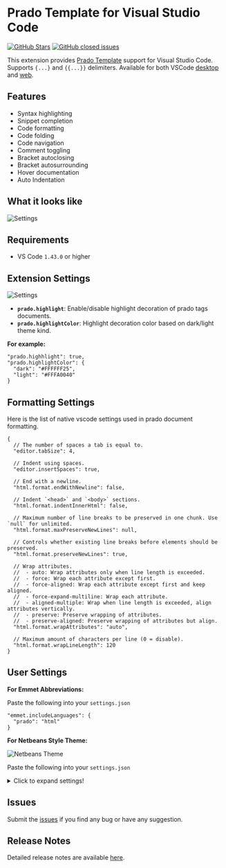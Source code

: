 # Prado Template for Visual Studio Code

[![GitHub Stars](https://img.shields.io/github/stars/aswinkumar863/prado-vscode-support?logo=github)](https://github.com/bounmed/prado-vscode-support)
[![GitHub closed issues](https://img.shields.io/github/issues-closed/aswinkumar863/prado-vscode-support)](https://github.com/bounmed/prado-vscode-support/issues)

This extension provides [Prado Template](https://www.pradoframework.net/) support for Visual Studio Code. 
Supports `{...}` and `{{...}}` delimiters. Available for both VSCode [desktop](https://code.visualstudio.com/Download) and [web](https://vscode.dev/).

## Features

* Syntax highlighting
* Snippet completion
* Code formatting
* Code folding
* Code navigation
* Comment toggling
* Bracket autoclosing
* Bracket autosurrounding
* Hover documentation
* Auto Indentation

## What it looks like

![Settings](images/preview.gif)

## Requirements

* VS Code `1.43.0` or higher

## Extension Settings


![Settings](images/settings-preview.png)

* **`prado.highlight`**: Enable/disable highlight decoration of prado tags documents.
* **`prado.highlightColor`**: Highlight decoration color based on dark/light theme kind.

**For example:**

```jsonc
"prado.highhlight": true,
"prado.highlightColor": {
  "dark": "#FFFFFF25",
  "light": "#FFFA0040"
}
```

## Formatting Settings

Here is the list of native vscode settings used in prado document formatting.

```jsonc
{
  // The number of spaces a tab is equal to.
  "editor.tabSize": 4,

  // Indent using spaces.
  "editor.insertSpaces": true,

  // End with a newline.
  "html.format.endWithNewline": false,

  // Indent `<head>` and `<body>` sections.
  "html.format.indentInnerHtml": false,

  // Maximum number of line breaks to be preserved in one chunk. Use `null` for unlimited.
  "html.format.maxPreserveNewLines": null,

  // Controls whether existing line breaks before elements should be preserved.
  "html.format.preserveNewLines": true,

  // Wrap attributes.
  //  - auto: Wrap attributes only when line length is exceeded.
  //  - force: Wrap each attribute except first.
  //  - force-aligned: Wrap each attribute except first and keep aligned.
  //  - force-expand-multiline: Wrap each attribute.
  //  - aligned-multiple: Wrap when line length is exceeded, align attributes vertically.
  //  - preserve: Preserve wrapping of attributes.
  //  - preserve-aligned: Preserve wrapping of attributes but align.
  "html.format.wrapAttributes": "auto",

  // Maximum amount of characters per line (0 = disable).
  "html.format.wrapLineLength": 120
}
```

## User Settings

**For Emmet Abbreviations:**

Paste the following into your `settings.json`

```jsonc
"emmet.includeLanguages": {
  "prado": "html"
}
```

**For Netbeans Style Theme:**

![Netbeans Theme](images/netbeans-theme-preview.png)

Paste the following into your `settings.json`

<details>
  <summary>Click to expand settings!</summary>
  
  ```jsonc
  "editor.tokenColorCustomizations": {
    "textMateRules": [
      {
        "scope": [
          "punctuation.section.embedded.begin.prado",
          "punctuation.section.embedded.end.prado"
        ],
        "settings": {
          "foreground": "#FFA500",
          "fontStyle": "bold"
        }
      },
      {
        "scope": [
          "keyword.control.prado",
          "support.function.built-in.prado"
        ],
        "settings": {
          "foreground": "#16A016",
          "fontStyle": "bold"
        }
      },
      {
        "scope": ["variable.parameter.prado"],
        "settings": {
          "foreground": "#AE23A3",
          "fontStyle": "bold"
        }
      },
      {
        "scope": ["source.prado"],
        "settings": {
          "foreground": "#D17C32"
        }
      }
    ]
  }
  ```
</details>

## Issues

Submit the [issues](https://github.com/aswinkumar863/prado-vscode-support/issues) if you find any bug or have any suggestion.

## Release Notes

Detailed release notes are available [here](CHANGELOG.md).